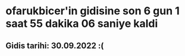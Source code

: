 # ofarukbicer'in gidisine son 6 gun 1 saat 55 dakika 06 saniye kaldi

## Gidis tarihi: 30.09.2022 :(
